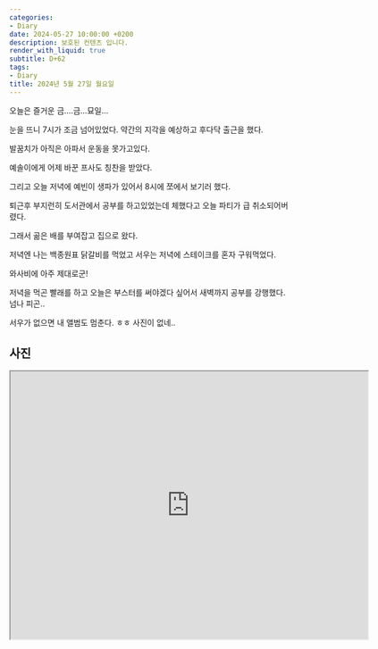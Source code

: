 ```yaml
---
categories:
- Diary
date: 2024-05-27 10:00:00 +0200
description: 보호된 컨텐츠 입니다.
render_with_liquid: true
subtitle: D+62
tags:
- Diary
title: 2024년 5월 27일 월요일
---
```


오늘은 즐거운 금….금…묘일…



눈을 뜨니 7시가 조금 넘어있었다. 약간의 지각을 예상하고 후다닥 출근을 했다.



발꿈치가 아직은 아파서 운동을 못가고있다.



예솔이에게 어제 바꾼 프사도 칭찬을 받았다.



그리고 오늘 저녁에 예빈이 생파가 있어서 8시에 쪼에서 보기러 했다.



퇴근후 부지런히 도서관에서 공부를 하고있었는데 체했다고 오늘 파티가 급 취소되어버렸다.



그래서 곪은 배를 부여잡고 집으로 왔다. 



저녁엔 나는 백종원표 닭갈비를 먹었고 서우는 저녁에 스테이크를 혼자 구워먹었다.

와사비에 아주 제대로군!

저녁을 먹곤 빨래를 하고 오늘은 부스터를 써야겠다 싶어서 새벽까지 공부를 강행했다. 넘나 피곤.. 

서우가 없으면 내 앨범도 멈춘다. ㅎㅎ 사진이 없네..





## 사진





<iframe src="https://drive.google.com/file/d/1VHaT_vX0lChGGr23DuAYXRPBb6tDJhNd/preview" width="640" height="480" allow="autoplay"></iframe>
